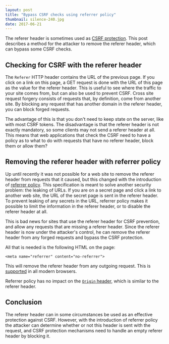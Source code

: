 ```yaml
---
layout: post
title: "Bypass CSRF checks using referrer policy"
thumbnail: silence-240.jpg
date: 2017-06-21
---
```


The referer header is sometimes used as [CSRF protection](/2019/01/09/csrf/). This post describes a method for the attacker to remove the referer header, which can bypass some CSRF checks.

## Checking for CSRF with the referer header

The `Referer` HTTP header contains the URL of the previous page. If you click on a link on this page, a GET request is done with the URL of this page as the value for the referer header. This is useful to see where the traffic to your site comes from, but can also be used to prevent CSRF. Cross site request forgery consists of requests that, by definition, come from another site. By blocking any request that has another domain in the referer header, you can block forged requests.

The advantage of this is that you don't need to keep state on the server, like with most CSRF tokens. The disadvantage is that the referer header is not exactly mandatory, so some clients may not send a referer header at all. This means that web applications that check the CSRF need to have a policy as to what to do with requests that have no referer header, block them or allow them?

## Removing the referer header with referrer policy

Up until recently it was not possible for a web site to remove the referer header from requests that it caused, but this changed with the introduction of [referrer policy](https://www.w3.org/TR/referrer-policy/). This specification is meant to solve another security problem: the leaking of URLs. If you are on a secret page and click a link to another web site, the URL of the secret page is sent in the referer header. To prevent leaking of any secrets in the URL, referrer policy makes it possible to limit the information in the referer header, or to disable the referer header at all.

This is bad news for sites that use the referer header for CSRF prevention, and allow any requests that are missing a referer header. Since the referer header is now under the attacker's control, he can remove the referer header from any forged requests and bypass the CSRF protection.

All that is needed is the following HTML on the page:

    <meta name="referrer" content="no-referrer">

This will remove the referer header from any outgoing request. This is [supported](http://caniuse.com/#feat=referrer-policy) in all modern browsers.

Referrer policy has no impact on the [`Origin` header](https://developer.mozilla.org/en-US/docs/Web/HTTP/Headers/Origin), which is similar to the referer header.

## Conclusion

The referer header can in some circumstances be used as an effective protection against CSRF. However, with the introduction of referrer policy the attacker can determine whether or not this header is sent with the request, and CSRF protection mechanisms need to handle an empty referer header by blocking it.
